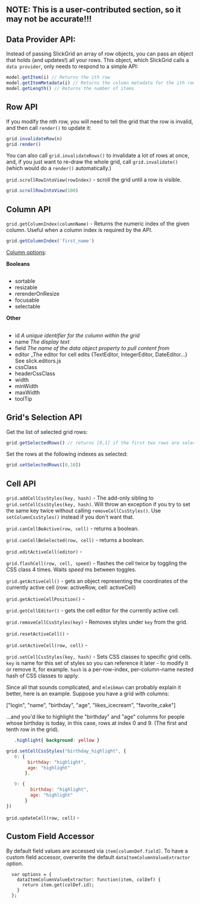 ## NOTE:  This is a user-contributed section, so it may not be accurate!!!


## Data Provider API:

Instead of passing SlickGrid an array of row objects, you can pass an object that holds (and updates!) all your rows. This object, which SlickGrid calls a `data provider`, only needs to respond to a simple API:

```javascript
model.getItem(i) // Returns the ith row
model.getItemMetadata(i) // Returns the column metadata for the ith row or null if none is available.
model.getLength() // Returns the number of items
```

## Row API

If you modify the nth row, you will need to tell the grid that the row is invalid, and then call `render()` to update it:

```javascript
grid.invalidateRow(n)
grid.render()
```

You can also call `grid.invalidateRows()` to invalidate a lot of rows at once, and, if you just want to re-draw the whole grid, call `grid.invalidate()` (which would do a `render()` automatically.)


`grid.scrollRowIntoView(rowIndex)` - scroll the grid until a row is visible.
```javascript
grid.scrollRowIntoView(100)
```

## Column API

`grid.getColumnIndex(columnName)` - Returns the numeric index of the given column. Useful when a column index is required by the API.

```javascript
grid.getColumnIndex('first_name')
```
[Column options](https://github.com/mleibman/SlickGrid/wiki/Column-Options):


**Booleans**


##
* sortable
* resizable
* rerenderOnResize
* focusable
* selectable


**Other**

##
* id _A unique identifier for the column within the grid_
* name _The display text_
* field _The name of the data object property to pull content from_
* editor _The editor for cell edits {TextEditor, IntegerEditor, DateEditor...} See slick.editors.js
* cssClass 
* headerCssClass
* width
* minWidth
* maxWidth
* toolTip

## Grid's Selection API

Get the list of selected grid rows:
```javascript
grid.getSelectedRows() // returns [0,1] if the first two rows are selected.
```

Set the rows at the following indexes as selected:
```javascript
grid.setSelectedRows([0,10])
```


## Cell API

`grid.addCellCssStyles(key, hash)` - The add-only sibling to `grid.setCellCssStyles(key, hash)`. Will throw an exception if you try to set the same key twice without calling `removeCellCssStyles()`. Use `setColumnCssStyles()` instead if you don't want that.

`grid.canCellBeActive(row, cell)` - returns a boolean.

`grid.canCellBeSelected(row, cell)` - returns a boolean.
 
`grid.editActiveCell(editor)` - 

`grid.flashCell(row, cell, speed)` - flashes the cell twice by toggling the CSS class 4 times. Waits _speed_ ms between toggles.

`grid.getActiveCell()` - gets an object representing the coordinates of the currently active cell {row: activeRow, cell: activeCell}

`grid.getActiveCellPosition()` - 

`grid.getCellEditor()` - gets the cell editor for the currently active cell.

`grid.removeCellCssStyles(key)` - Removes styles under `key` from the grid.

`grid.resetActiveCell()` -

`grid.setActiveCell(row, cell)` -

`grid.setCellCssStyles(key, hash)` - Sets CSS classes to specific grid cells. `key` is name for this set of styles so you can reference it later - to modify it or remove it, for example. `hash` is a per-row-index, per-column-name nested hash of CSS classes to apply.

Since all that sounds complicated, and `mleibman` can probably explain it better, here is an example.
Suppose you have a grid with columns:

["login", "name", "birthday", "age", "likes_icecream", "favorite_cake"]

...and you'd like to highlight the "birthday" and "age" columns for people whose birthday is today, in this case, rows at index 0 and 9. (The first and tenth row in the grid).

```css
   .highlight{ background: yellow } 
```

```javascript
grid.setCellCssStyles("birthday_highlight", {
   0: {
        birthday: "highlight", 
        age: "highlight" 
       },

   9: {
         birthday: "highlight",
         age: "highlight"
       }
})
```

`grid.updateCell(row, cell)` -


## Custom Field Accessor
By default field values are accessed via `item[columnDef.field]`. To have a custom field accessor, overwrite the default `dataItemColumnValueExtractor` option.

```
  var options = {
	dataItemColumnValueExtractor: function(item, colDef) {
	  return item.get(colDef.id);
	}
  };
```